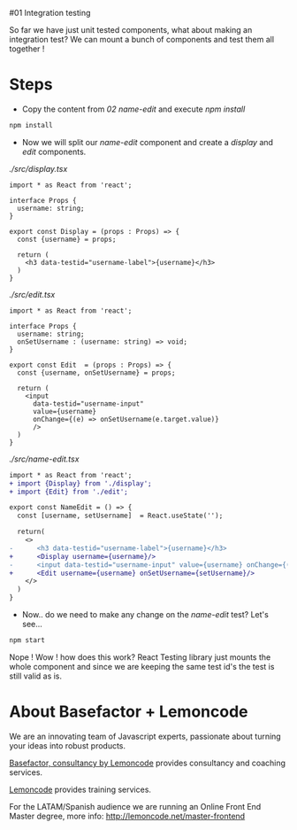 #01 Integration testing

So far we have just unit tested components, what about making an integration test?
We can mount a bunch of components and test them all together !

# Steps

- Copy the content from _02 name-edit_ and execute _npm install_

```bash
npm install
```
- Now we will split our _name-edit_ component and create a _display_ and _edit_
components.

_./src/display.tsx_

```tsx
import * as React from 'react';

interface Props {
  username: string;
}

export const Display = (props : Props) => {
  const {username} = props;

  return (
    <h3 data-testid="username-label">{username}</h3>
  )
}
```

_./src/edit.tsx_

```tsx
import * as React from 'react';

interface Props {
  username: string;
  onSetUsername : (username: string) => void;
}

export const Edit  = (props : Props) => {
  const {username, onSetUsername} = props;

  return (
    <input
      data-testid="username-input"
      value={username}
      onChange={(e) => onSetUsername(e.target.value)}
      />
  )
}
```

_./src/name-edit.tsx_

```diff
import * as React from 'react';
+ import {Display} from './display';
+ import {Edit} from './edit';

export const NameEdit = () => {
  const [username, setUsername]  = React.useState('');

  return(
    <>
-      <h3 data-testid="username-label">{username}</h3>
+      <Display username={username}/>
-      <input data-testid="username-input" value={username} onChange={(e) => setUsername(e.target.value)}/>
+      <Edit username={username} onSetUsername={setUsername}/>
    </>
  )
}
```

- Now.. do we need to make any change on the _name-edit_ test? Let's see...

```bash
npm start
```

Nope ! Wow ! how does this work? React Testing library just mounts the whole component
and since we are keeping the same test id's the test is still valid as is.

# About Basefactor + Lemoncode

We are an innovating team of Javascript experts, passionate about turning your ideas into robust products.

[Basefactor, consultancy by Lemoncode](http://www.basefactor.com) provides consultancy and coaching services.

[Lemoncode](http://lemoncode.net/services/en/#en-home) provides training services.

For the LATAM/Spanish audience we are running an Online Front End Master degree, more info: http://lemoncode.net/master-frontend
